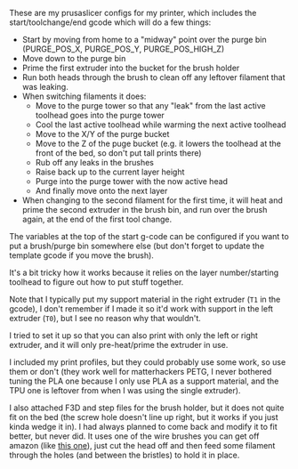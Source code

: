 These are my prusaslicer configs for my printer, which includes the start/toolchange/end gcode which will do a few things:
- Start by moving from home to a "midway" point over the purge bin (PURGE_POS_X, PURGE_POS_Y, PURGE_POS_HIGH_Z)
- Move down to the purge bin
- Prime the first extruder into the bucket for the brush holder
- Run both heads through the brush to clean off any leftover filament that was leaking.
- When switching filaments it does:
  - Move to the purge tower so that any "leak" from the last active toolhead goes into the purge tower
  - Cool the last active toolhead while warming the next active toolhead
  - Move to the X/Y of the purge bucket
  - Move to the Z of the puge bucket (e.g. it lowers the toolhead at the front of the bed, so don't put tall prints there)
  - Rub off any leaks in the brushes
  - Raise back up to the current layer height
  - Purge into the purge tower with the now active head
  - And finally move onto the next layer
- When changing to the second filament for the first time, it will heat and prime the second extruder in the brush bin, and run over the brush again, at the end of the first tool change.

The variables at the top of the start g-code can be configured if you want to put a brush/purge bin somewhere else (but don't forget to update the template gcode if you move the brush).

It's a bit tricky how it works because it relies on the layer number/starting toolhead to figure out how to put stuff together.

Note that I typically put my support material in the right extruder (`T1` in the gcode), I don't remember if I made it so it'd work with support in the left extruder (`T0`), but I see no reason why that wouldn't.

I tried to set it up so that you can also print with only the left or right extruder, and it will only pre-heat/prime the extruder in use.

I included my print profiles, but they could probably use some work, so use them or don't (they work well for matterhackers PETG, I never bothered tuning the PLA one because I only use PLA as a support material, and the TPU one is leftover from when I was using the single extruder).

I also attached F3D and step files for the brush holder, but it does not quite fit on the bed (the screw hole doesn't line up right, but it works if you just kinda wedge it in). I had always planned to come back and modify it to fit better, but never did. It uses one of the wire brushes you can get off amazon (like [this one](https://www.amazon.com/Aokin-Printer-Nozzle-Cleaning-Toothbrush/dp/B0B1ZWG9CG/)), just cut the head off and then feed some filament through the holes (and between the bristles) to hold it in place.
